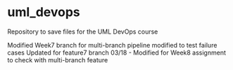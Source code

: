 # uml_devops
Repository to save files for the UML DevOps course

Modified Week7 branch for multi-branch pipeline
modified to test failure cases
Updated for feature7 branch
03/18 - Modified for Week8 assignment to check with multi-branch feature
